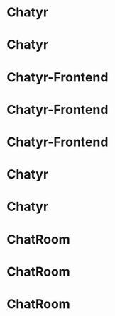 # Chatyr
# Chatyr
# Chatyr-Frontend
# Chatyr-Frontend
# Chatyr-Frontend
# Chatyr
# Chatyr
# ChatRoom
# ChatRoom
# ChatRoom
